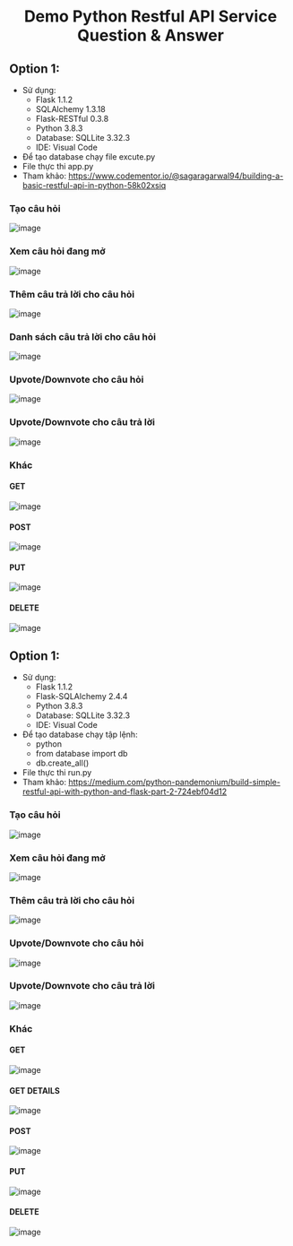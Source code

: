 # <div align = "center">Demo Python Restful API Service <br/> Question & Answer</div>
## Option 1:
- Sử dụng:
    - Flask 1.1.2
    - SQLAlchemy 1.3.18
    - Flask-RESTful 0.3.8
    - Python 3.8.3
    - Database: SQLLite 3.32.3
    - IDE: Visual Code
- Để tạo database chạy file excute.py
- File thực thi app.py
- Tham khảo: https://www.codementor.io/@sagaragarwal94/building-a-basic-restful-api-in-python-58k02xsiq

### Tạo câu hỏi
![image](https://github.com/VMHDev/apipython_questionsanswer/blob/master/option1/screenshot/POST_Question.png?raw=true)

### Xem câu hỏi đang mở
![image](https://github.com/VMHDev/apipython_questionsanswer/blob/master/option1/screenshot/QuestionsOpen.png?raw=true)

### Thêm câu trả lời cho câu hỏi
![image](https://github.com/VMHDev/apipython_questionsanswer/blob/master/option1/screenshot/AddAnswerQuestions.png?raw=true)

### Danh sách câu trả lời cho câu hỏi
![image](https://github.com/VMHDev/apipython_questionsanswer/blob/master/option1/screenshot/GetAnswerQuestions.png?raw=true)

### Upvote/Downvote cho câu hỏi
![image](https://github.com/VMHDev/apipython_questionsanswer/blob/master/option1/screenshot/QuestionsUpDownVote.png?raw=true)

### Upvote/Downvote cho câu trả lời
![image](https://github.com/VMHDev/apipython_questionsanswer/blob/master/option1/screenshot/AnswerUpDownVote.png?raw=true)

### Khác
#### GET
![image](https://github.com/VMHDev/apipython_questionsanswer/blob/master/option1/screenshot/GET_Question.png?raw=true)

#### POST
![image](https://github.com/VMHDev/apipython_questionsanswer/blob/master/option1/screenshot/POST_Question.png?raw=true)

#### PUT
![image](https://github.com/VMHDev/apipython_questionsanswer/blob/master/option1/screenshot/PUT_Question.png?raw=true)

#### DELETE
![image](https://github.com/VMHDev/apipython_questionsanswer/blob/master/option1/screenshot/DELETE_Question.png?raw=true)

## Option 1:
- Sử dụng:
    - Flask 1.1.2
    - Flask-SQLAlchemy 2.4.4
    - Python 3.8.3
    - Database: SQLLite 3.32.3
    - IDE: Visual Code
- Để tạo database chạy tập lệnh:
    - python
    - from database import db
    - db.create_all()
- File thực thi run.py
- Tham khảo: https://medium.com/python-pandemonium/build-simple-restful-api-with-python-and-flask-part-2-724ebf04d12

### Tạo câu hỏi
![image](https://github.com/VMHDev/apipython_questionsanswer/blob/master/option2/screenshot/POST_questions.png?raw=true)

### Xem câu hỏi đang mở
![image](https://github.com/VMHDev/apipython_questionsanswer/blob/master/option2/screenshot/questionsopen.png?raw=true)

### Thêm câu trả lời cho câu hỏi
![image](https://github.com/VMHDev/apipython_questionsanswer/blob/master/option2/screenshot/addanswerquestions.png?raw=true)

### Upvote/Downvote cho câu hỏi
![image](https://github.com/VMHDev/apipython_questionsanswer/blob/master/option2/screenshot/question_updownvote.png?raw=true)

### Upvote/Downvote cho câu trả lời
![image](https://github.com/VMHDev/apipython_questionsanswer/blob/master/option2/screenshot/answer_updownvote.png?raw=true)

### Khác
#### GET
![image](https://github.com/VMHDev/apipython_questionsanswer/blob/master/option2/screenshot/GET_questions.png?raw=true)

#### GET DETAILS
![image](https://github.com/VMHDev/apipython_questionsanswer/blob/master/option2/screenshot/GETDetails_questions.png?raw=true)

#### POST
![image](https://github.com/VMHDev/apipython_questionsanswer/blob/master/option2/screenshot/POST_questions.png?raw=true)

#### PUT
![image](https://github.com/VMHDev/apipython_questionsanswer/blob/master/option2/screenshot/PUT_questions.png?raw=true)

#### DELETE
![image](https://github.com/VMHDev/apipython_questionsanswer/blob/master/option2/screenshot/DELETE_questions.png?raw=true)